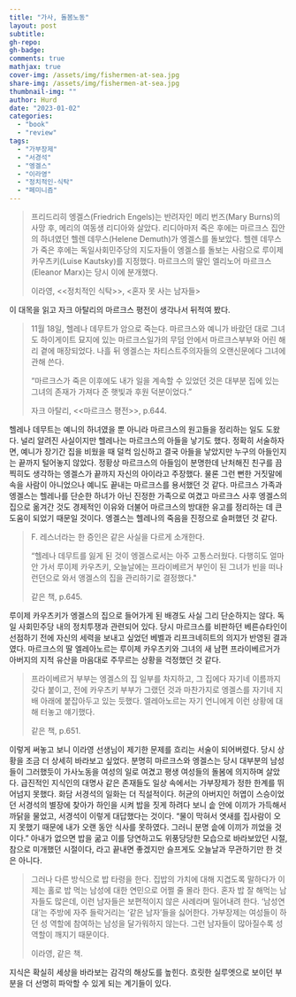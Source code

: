 ```yaml
---
title: "가사, 돌봄노동"
layout: post
subtitle: 
gh-repo:
gh-badge:
comments: true
mathjax: true
cover-img: /assets/img/fishermen-at-sea.jpg
share-img: /assets/img/fishermen-at-sea.jpg
thumbnail-img: ""
author: Hurd
date: "2023-01-02"
categories: 
  - "book"
  - "review"
tags: 
  - "가부장제"
  - "서경석"
  - "엥겔스"
  - "이라영"
  - "정치적인-식탁"
  - "페미니즘"
---
```


> 프리드리히 엥겔스(Friedrich Engels)는 반려자인 메리 번즈(Mary Burns)의 사망 후, 메리의 여동생 리디아와 살았다. 리디아마저 죽은 후에는 마르크스 집안의 하녀였던 헬렌 데무스(Helene Demuth)가 엥겔스를 돌보았다. 헬렌 데무스가 죽은 후에는 독일사회민주당의 지도자들이 엥겔스를 돌보는 사람으로 루이제 카우츠키(Luise Kautsky)를 지정했다. 마르크스의 딸인 엘리노어 마르크스(Eleanor Marx)는 당시 이에 분개했다.
> 
> 이라영, \<\<정치적인 식탁\>\>, \<혼자 못 사는 남자들\>

이 대목을 읽고 자크 아탈리의 마르크스 평전이 생각나서 뒤적여 봤다.

> 11월 18일, 헬레나 데무트가 암으로 죽는다. 마르크스와 예니가 바랐던 대로 그녀도 하이게이트 묘지에 있는 마르크스일가의 무덤 안에서 마르크스부부와 어린 해리 곁에 매장되었다. 나흘 뒤 엥겔스는 차티스트주의자들의 오랜신문에다 그녀에 관해 쓴다.
> 
> “마르크스가 죽은 이후에도 내가 일을 계속할 수 있었던 것은 대부분 집에 있는 그녀의 존재가 가져다 준 햇빛과 후원 덕분이었다.”
> 
> 자크 아탈리, \<\<마르크스 평전\>\>, p.644.

헬레나 데무트는 예니의 하녀였을 뿐 아니라 마르크스의 원고들을 정리하는 일도 도왔다. 널리 알려진 사실이지만 헬레나는 마르크스의 아들을 낳기도 했다. 정확히 서술하자면, 예니가 장기간 집을 비웠을 때 덜컥 임신하고 결국 아들을 낳았지만 누구의 아들인지는 끝까지 털어놓지 않았다. 정황상 마르크스의 아들임이 분명한데 난처해진 친구를 끔찍히도 생각하는 엥겔스가 끝까지 자신의 아이라고 주장했다. 물론 그런 뻔한 거짓말에 속을 사람이 아니었으나 예니도 끝내는 마르크스를 용서했던 것 같다. 마르크스 가족과 엥겔스는 헬레나를 단순한 하녀가 아닌 진정한 가족으로 여겼고 마르크스 사후 엥겔스의 집으로 옮겨간 것도 경제적인 이유와 더불어 마르크스의 방대한 유고를 정리하는 데 큰 도움이 되었기 때문일 것이다. 엥겔스는 헬레나의 죽음을 진정으로 슬퍼했던 것 같다.

> F. 레스너라는 한 증인은 같은 사실을 다르게 소개한다.
> 
> “헬레나 데무트를 잃게 된 것이 엥겔스로서는 아주 고통스러웠다. 다행히도 얼마 안 가서 루이제 카우츠키, 오늘날에는 프라이베르거 부인이 된 그녀가 빈을 떠나 런던으로 와서 앵겔스의 집을 관리하기로 결정했다."
> 
> 같은 책, p.645.

루이제 카우츠키가 엥겔스의 집으로 들어가게 된 배경도 사실 그리 단순하지는 않다. 독일 사회민주당 내의 정치투쟁과 관련되어 있다. 당시 마르크스를 비판하던 베른슈타인이 선점하기 전에 자신의 세력을 보내고 싶었던 베벨과 리프크네히트의 의지가 반영된 결과였다. 마르크스의 딸 엘레아노르는 루이제 카우츠키와 그녀의 새 남편 프라이베르거가 아버지의 지적 유산을 마음대로 주무르는 상황을 걱정했던 것 같다.

> 프라이베르거 부부는 엥겔스의 집 일부를 차지하고, 그 집에다 자기네 이름까지 갖다 붙이고, 전에 카우츠키 부부가 그랬던 것과 마찬가지로 엥겔스를 자기네 지배 아래에 붙잡아두고 있는 듯했다. 엘레아노르는 자기 언니에게 이런 상황에 대해 터놓고 얘기했다.
> 
> 같은 책, p.651.

이렇게 써놓고 보니 이라영 선생님이 제기한 문제를 흐리는 서술이 되어버렸다. 당시 상황을 조금 더 상세히 바라보고 싶었다. 분명히 마르크스와 엥겔스는 당시 대부분의 남성들이 그러했듯이 가사노동을 여성의 일로 여겼고 평생 여성들의 돌봄에 의지하며 살았다. 급진적인 지식인의 대명사 같은 존재들도 일상 속에서는 가부장제가 정한 한계를 뛰어넘지 못했다. 화담 서경석의 일화는 더 직설적이다. 허균의 아버지인 허엽이 스승이었던 서경석의 별장에 찾아가 하인을 시켜 밥을 짓게 하려다 보니 솥 안에 이끼가 가득해서 까닭을 물었고, 서경석이 이렇게 대답했다는 것이다. “물이 막혀서 엿새를 집사람이 오지 못했기 때문에 내가 오랜 동안 식사를 못하였다. 그러니 분명 솥에 이끼가 끼었을 것이다.” 아내가 없으면 밥을 굶고 이를 당연하고도 위풍당당한 모습으로 바라보았던 시절, 참으로 미개했던 시절이다, 라고 끝내면 좋겠지만 슬프게도 오늘날과 무관하기만 한 것은 아니다.

> 그러나 다른 방식으로 밥 타령을 한다. 집밥의 가치에 대해 지겹도록 말하다가 이제는 홀로 밥 먹는 남성에 대한 연민으로 어쩔 줄 몰라 한다. 혼자 밥 잘 해먹는 남자들도 많은데, 이런 남자들은 보편적이지 않은 사례라며 밀어내려 한다. ‘남성연대’는 주방에 자주 들락거리는 ‘같은 남자’들을 싫어한다. 가부장제는 여성들이 하던 성 역할에 참여하는 남성을 달가워하지 않는다. 그런 남자들이 많아질수록 성 역할이 깨지기 때문이다.
> 
> 이라영, 같은 책.

지식은 확실히 세상을 바라보는 감각의 해상도를 높힌다. 흐릿한 실루엣으로 보이던 부분을 더 선명히 파악할 수 있게 되는 계기들이 있다.
